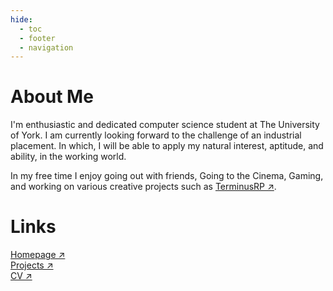 ```yaml
---
hide:
  - toc
  - footer
  - navigation
---
```


# About Me
I'm enthusiastic and dedicated computer science student at The University of York.
I am currently looking forward to the challenge of an industrial placement. In which, I will be able to apply my natural interest, aptitude, and ability, in the
working world. 

In my free time I enjoy going out with friends, Going to the Cinema, Gaming, and working on various creative projects such as [TerminusRP ↗](terminusrp.md).

# Links
[Homepage ↗](index.md)  
[Projects ↗](projects_overview.md)  
[CV ↗](cv.md)  
